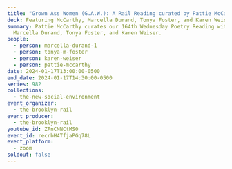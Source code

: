 ```yaml
---
title: "Grown Ass Women (G.A.W.): A Rail Reading curated by Pattie McCarthy"
deck: Featuring McCarthy, Marcella Durand, Tonya Foster, and Karen Weiser
summary: Pattie McCarthy curates our 164th Wednesday Poetry Reading with
  Marcella Durand, Tonya Foster, and Karen Weiser.
people:
  - person: marcella-durand-1
  - person: tonya-m-foster
  - person: karen-weiser
  - person: pattie-mccarthy
date: 2024-01-17T13:00:00-0500
end_date: 2024-01-17T14:30:00-0500
series: 982
collections:
  - the-new-social-environment
event_organizer:
  - the-brooklyn-rail
event_producer:
  - the-brooklyn-rail
youtube_id: ZFnCNNCtMS0
event_id: recrbH4TfjaPGq78L
event_platform:
  - zoom
soldout: false
---
```

